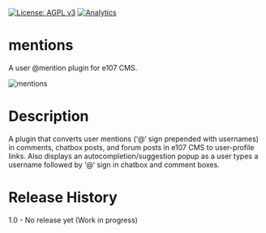 [![License: AGPL v3](https://img.shields.io/badge/License-AGPL%20v3-blue.svg)](https://www.gnu.org/licenses/agpl-3.0)
[![Analytics](https://ga-beacon.appspot.com/UA-102650078-2/mentions/readme?pixel&useReferer)](https://github.com/arunshekher/mentions)
# mentions
A user @mention plugin for e107 CMS.

![mentions](https://user-images.githubusercontent.com/315195/28443458-307b897a-6dc7-11e7-981f-1ecc3f64c5d8.gif)

# Description
A plugin that converts user mentions (‘@‘ sign prepended with usernames) in comments, chatbox posts, and forum posts in e107 CMS to user-profile links. Also displays an autocompletion/suggestion popup as a user types a username followed by ‘@‘ sign in chatbox and comment boxes.
# Release History
1.0 - No release yet (Work in progress)
